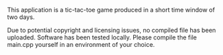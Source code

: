 This application is a tic-tac-toe game produced in a short time window of two days.

Due to potential copyright and licensing issues, no compiled file has been uploaded. Software has been tested locally.
Please compile the file main.cpp yourself in an environment of your choice.

